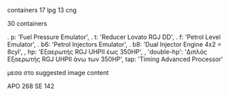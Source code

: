 containers
17 lpg
13 cng

30 containers

. p: 'Fuel Pressure Emulator',
. t: 'Reducer Lovato RGJ DD',
. f: 'Petrol Level Emulator',
. b6: 'Petrol Injectors Emulator',
. b8: 'Dual Injector Engine 4x2 = 8cyl',
, hp: 'Εξαερωτής RGJ UHPII έως 350HP',
, 'double-hp': 'Διπλός Εξαερωτής RGJ UHPII άνω των 350HP',
tap: 'Timing Advanced Processor'

μεσα στο suggested image content

APO 268 SE 142
